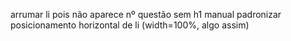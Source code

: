 arrumar li pois não aparece nº questão sem h1 manual
padronizar posicionamento horizontal de li (width=100%, algo assim)